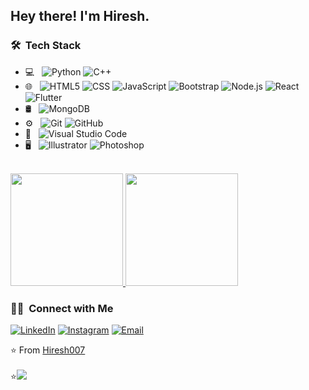 <h2> Hey there! I'm Hiresh.</h2>

<h3> 🛠 &nbsp;Tech Stack</h3>

- 💻 &nbsp;
  ![Python](https://img.shields.io/badge/-Python-333333?style=flat&logo=python)
  ![C++](https://img.shields.io/badge/-C++-333333?style=flat&logo=C%2B%2B&logoColor=00599C)
- 🌐 &nbsp;
  ![HTML5](https://img.shields.io/badge/-HTML5-333333?style=flat&logo=HTML5)
  ![CSS](https://img.shields.io/badge/-CSS-333333?style=flat&logo=CSS3&logoColor=1572B6)
  ![JavaScript](https://img.shields.io/badge/-JavaScript-333333?style=flat&logo=javascript)
  ![Bootstrap](https://img.shields.io/badge/-Bootstrap-333333?style=flat&logo=bootstrap&logoColor=563D7C)
  ![Node.js](https://img.shields.io/badge/-Node.js-333333?style=flat&logo=node.js)
  ![React](https://img.shields.io/badge/-React-333333?style=flat&logo=react)
  ![Flutter](https://img.shields.io/badge/-Flutter-333333?style=flat&logo=flutter)
- 🛢 &nbsp;
  ![MongoDB](https://img.shields.io/badge/-MongoDB-333333?style=flat&logo=mongodb)
- ⚙️ &nbsp;
  ![Git](https://img.shields.io/badge/-Git-333333?style=flat&logo=git)
  ![GitHub](https://img.shields.io/badge/-GitHub-333333?style=flat&logo=github)
- 🔧 &nbsp;
  ![Visual Studio Code](https://img.shields.io/badge/-Visual%20Studio%20Code-333333?style=flat&logo=visual-studio-code&logoColor=007ACC)
- 🖥 &nbsp;
  ![Illustrator](https://img.shields.io/badge/-Illustrator-333333?style=flat&logo=adobe-illustrator)
  ![Photoshop](https://img.shields.io/badge/-Photoshop-333333?style=flat&logo=adobe-photoshop)

<br/>

<a href="https://github.com/Hiresh007">
  <img height="180em" src="https://github-readme-stats.vercel.app/api?username=Hiresh007/Hiresh007&theme=buefy&show_icons=true" />
  <img height="180em" src="https://github-readme-stats.vercel.app/api/top-langs/?username=Hiresh007/Hiresh007&theme=buefy&layout=compact" />
</a>

<br/>

<p align="center">
<h3> 🤝🏻 &nbsp;Connect with Me </h3>
<a href="https://www.linkedin.com/in/hiresh-shah-1614ec"><img alt="LinkedIn" src="https://img.shields.io/badge/LinkedIn-Hiresh%20Shah-blue?style=flat-square&logo=linkedin"></a>
<a href="https://www.instagram.com/hiresh_23"><img alt="Instagram" src="https://img.shields.io/badge/Instagram-hiresh_23_-blue?style=flat-square&logo=instagram"></a>
<a href="mailto:hireshshah5432@gmail.com"><img alt="Email" src="https://img.shields.io/badge/Email-hireshshah5432@gmail.com-blue?style=flat-square&logo=gmail"></a>
</p>

⭐️ From [Hiresh007](https://github.com/Hiresh007)
<br/>
<br/>
⭐[![](https://visitcount.itsvg.in/api?id=Hiresh007&icon=9&color=10)](https://visitcount.itsvg.in)
